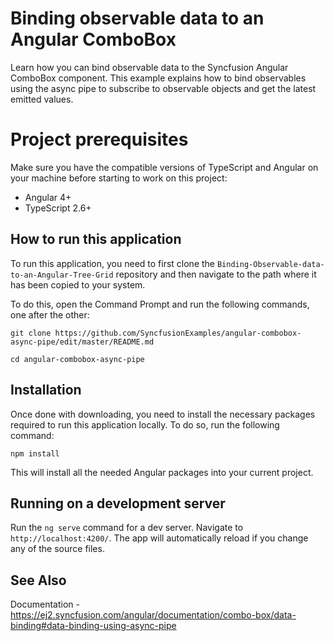 # Binding observable data to an Angular ComboBox

Learn how you can bind observable data to the Syncfusion Angular ComboBox component. This example explains how to bind observables using the async pipe to subscribe to observable objects and get the latest emitted values.

# Project prerequisites
Make sure you have the compatible versions of TypeScript and Angular on your machine before starting to work on this project:
* Angular 4+
* TypeScript 2.6+

## How to run this application
To run this application, you need to first clone the `Binding-Observable-data-to-an-Angular-Tree-Grid` repository and then navigate to the path where it has been copied to your system.

To do this, open the Command Prompt and run the following commands, one after the other:

```
git clone https://github.com/SyncfusionExamples/angular-combobox-async-pipe/edit/master/README.md

cd angular-combobox-async-pipe
```

## Installation
Once done with downloading, you need to install the necessary packages required to run this application locally. To do so, run the following command:

```
npm install
```
This will install all the needed Angular packages into your current project.

## Running on a development server
Run the `ng serve` command for a dev server. Navigate to `http://localhost:4200/`. The app will automatically reload if you change any of the source files.

## See Also
Documentation - https://ej2.syncfusion.com/angular/documentation/combo-box/data-binding#data-binding-using-async-pipe
